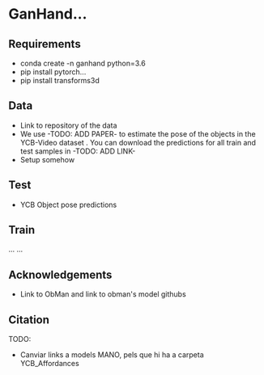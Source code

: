 # GanHand...


## Requirements

- conda create -n ganhand python=3.6
- pip install pytorch...
- pip install transforms3d


## Data
- Link to repository of the data
- We use -TODO: ADD PAPER- to estimate the pose of the objects in the YCB-Video dataset . You can download the predictions for all train and test samples in -TODO: ADD LINK-
- Setup somehow

## Test
- YCB Object pose predictions




## Train
...
...

## Acknowledgements
- Link to ObMan and link to obman's model githubs

## Citation



TODO: 
- Canviar links a models MANO, pels que hi ha a carpeta YCB_Affordances
